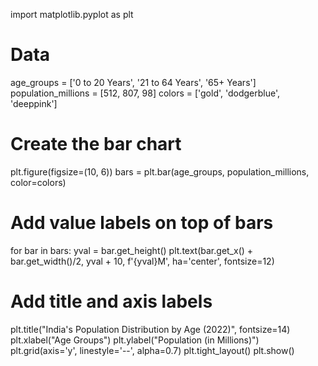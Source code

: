 import matplotlib.pyplot as plt

# Data
age_groups = ['0 to 20 Years', '21 to 64 Years', '65+ Years']
population_millions = [512, 807, 98]
colors = ['gold', 'dodgerblue', 'deeppink']

# Create the bar chart
plt.figure(figsize=(10, 6))
bars = plt.bar(age_groups, population_millions, color=colors)

# Add value labels on top of bars
for bar in bars:
    yval = bar.get_height()
    plt.text(bar.get_x() + bar.get_width()/2, yval + 10, f'{yval}M', ha='center', fontsize=12)

# Add title and axis labels
plt.title("India's Population Distribution by Age (2022)", fontsize=14)
plt.xlabel("Age Groups")
plt.ylabel("Population (in Millions)")
plt.grid(axis='y', linestyle='--', alpha=0.7)
plt.tight_layout()
plt.show()
